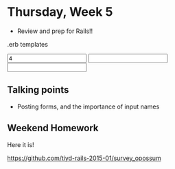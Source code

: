 # Thursday, Week 5

- Review and prep for Rails!!

.erb templates

<input class="input-small" id="assignment_assignment_questions_attributes_3_order_number" name="assignment[assignment_questions_attributes][3][order_number]" type="text" value="4">

<input class="input-small" id="assignment_assignment_questions_attributes_4_order_number" name="assignment[assignment_questions_attributes][4][order_number]" type="text">

<input class="input-small" id="assignment_assignment_questions_attributes_4_points" name="assignment[assignment_questions_attributes][4][points]" type="text">

<input id="assignment_assignment_questions_attributes_0_id" name="assignment[assignment_questions_attributes][0][id]" type="hidden" value="195">


## Talking points

- Posting forms, and the importance of input names

## Weekend Homework

Here it is!

https://github.com/tiyd-rails-2015-01/survey_opossum
